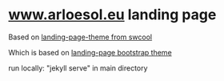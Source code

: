 # www.arloesol.eu landing page

Based on [landing-page-theme from swcool](https://github.com/swcool/landing-page-theme)

Which is based on [landing-page bootstrap theme ](http://startbootstrap.com/templates/landing-page/)

run locally: "jekyll serve" in main directory
